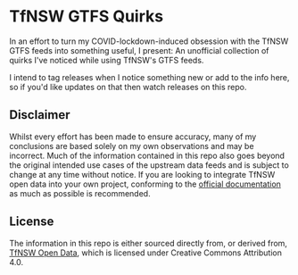 # TfNSW GTFS Quirks
In an effort to turn my COVID-lockdown-induced obsession with the TfNSW GTFS feeds into something useful, I present: An unofficial collection of quirks I've noticed while using TfNSW's GTFS feeds.

I intend to tag releases when I notice something new or add to the info here, so if you'd like updates on that then watch releases on this repo.

## Disclaimer
Whilst every effort has been made to ensure accuracy, many of my conclusions are based solely on my own observations and may be incorrect. Much of the information contained in this repo also goes beyond the original intended use cases of the upstream data feeds and is subject to change at any time without notice. If you are looking to integrate TfNSW open data into your own project, conforming to the [official documentation](https://opendata.transport.nsw.gov.au/documentation) as much as possible is recommended.

## License
The information in this repo is either sourced directly from, or derived from, [TfNSW Open Data](https://opendata.transport.nsw.gov.au/data-licence), which is licensed under Creative Commons Attribution 4.0.
